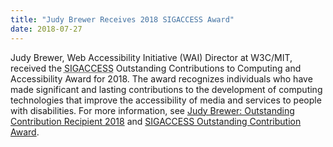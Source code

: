 ```yaml
---
title: "Judy Brewer Receives 2018 SIGACCESS Award"
date: 2018-07-27
---
```


<p>Judy Brewer, Web Accessibility Initiative (WAI) Director at  W3C/MIT, received the <abbr title="Special Interest Group on Accessible Computing">SIGACCESS</abbr> Outstanding Contributions to Computing and Accessibility Award for 2018. The award recognizes individuals who have made significant and lasting contributions to the development of computing technologies that improve the accessibility of media and services to people with disabilities. For more information, see <a href="http://www.sigaccess.org/2018/07/judy-brewer-outstanding-contribution-recipient-2018/">Judy Brewer: Outstanding Contribution Recipient 2018</a> and <a href="http://www.sigaccess.org/category/news/awards/outstanding-contribution/">SIGACCESS Outstanding Contribution Award</a>.</p>
